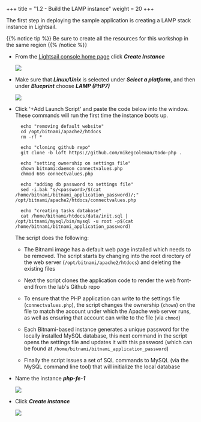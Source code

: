 +++
title = "1.2 - Build the LAMP instance"
weight = 20
+++

The first step in deploying the sample application is creating a LAMP stack instance in Lightsail. 

{{% notice tip %}}
Be sure to create all the resources for this workshop in the same region
{{% /notice %}}

* From the <a href="https://lightsail.aws.amazon.com/ls/webapp/home/" target="_blank">Lightsail console home page</a> click ***Create Instance***

    ![](../../images/1-1-1.jpg?classes=border)

* Make sure that ***Linux/Unix*** is selected under ***Select a platform***, and then under ***Blueprint*** choose ***LAMP (PHP7)***
    
    ![](../../images/lamp-blueprint.jpg?classes=border)

* Click '+Add Launch Script' and paste the code below into the window. These commands will run the first time the instance boots up.

        echo "removing default website"
        cd /opt/bitnami/apache2/htdocs 
        rm -rf *

        echo "cloning github repo"
        git clone -b loft https://github.com/mikegcoleman/todo-php .

        echo "setting ownership on settings file"
        chown bitnami:daemon connectvalues.php
        chmod 666 connectvalues.php

        echo "adding db password to settings file"
        sed -i.bak "s/<password>/$(cat /home/bitnami/bitnami_application_password)/;" /opt/bitnami/apache2/htdocs/connectvalues.php

        echo "creating tasks database"
        cat /home/bitnami/htdocs/data/init.sql | /opt/bitnami/mysql/bin/mysql -u root -p$(cat /home/bitnami/bitnami_application_password)
    
    The script does the following:

    * The Bitnami image has a default web page installed which needs to be removed. The script starts by changing into the root directory of the web server (`/opt/bitnami/apache2/htdocs`) and deleting the existing files

    * Next the script clones the application code to render the web front-end from the lab's Github repo

    * To ensure that the PHP application can write to the settings file (`connectvalues.php`), the script changes the ownership (`chown`) on the file to match the account under which the Apache web server runs, as well as ensuring that account can write to the file (via `chmod`)

    * Each Bitnami-based instance generates a unique password for the locally installed MySQL database, this next command in the script opens the settings file and updates it with this password (which can be found at `/home/bitnami/bitnami_application_password`)

    * Finally the script issues a set of SQL commands to MySQL (via the MySQL command line tool) that will initialize the local database

* Name the instance ***php-fe-1***

    ![](../../images/lamp-name.jpg?classes=border)

* Click ***Create instance***

    ![](../../images/lamp-create.jpg?classes=border)

